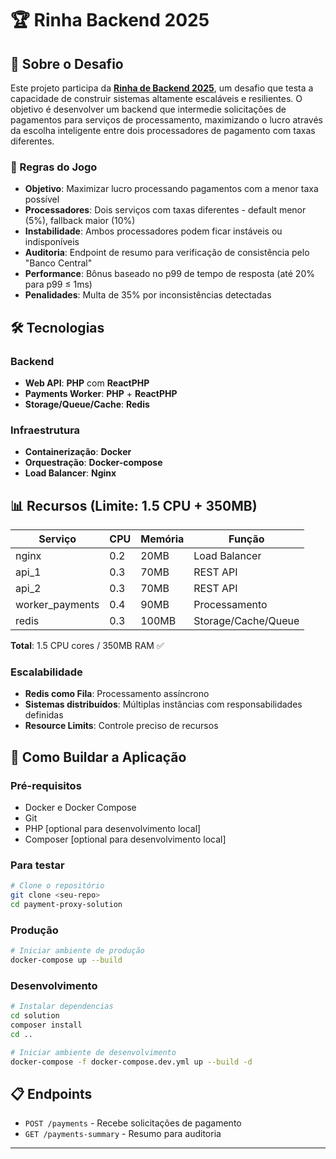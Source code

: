 # 🏆 Rinha Backend 2025

## 🎯 Sobre o Desafio

Este projeto participa da **[Rinha de Backend 2025](https://github.com/zanfranceschi/rinha-de-backend-2025)**, um desafio que testa a capacidade de construir sistemas altamente escaláveis e resilientes. O objetivo é desenvolver um backend que intermedie solicitações de pagamentos para serviços de processamento, maximizando o lucro através da escolha inteligente entre dois processadores de pagamento com taxas diferentes.

### 🎲 Regras do Jogo

- **Objetivo**: Maximizar lucro processando pagamentos com a menor taxa possível
- **Processadores**: Dois serviços com taxas diferentes - default menor (5%), fallback maior (10%)
- **Instabilidade**: Ambos processadores podem ficar instáveis ou indisponíveis
- **Auditoria**: Endpoint de resumo para verificação de consistência pelo "Banco Central"
- **Performance**: Bônus baseado no p99 de tempo de resposta (até 20% para p99 ≤ 1ms)
- **Penalidades**: Multa de 35% por inconsistências detectadas

## 🛠️ Tecnologias

### Backend

- **Web API**: **PHP** com **ReactPHP**
- **Payments Worker**: **PHP** + **ReactPHP**
- **Storage/Queue/Cache**: **Redis**

### Infraestrutura

- **Containerização**: **Docker**
- **Orquestração**: **Docker-compose**
- **Load Balancer**: **Nginx**

## 📊 Recursos (Limite: 1.5 CPU + 350MB)

| Serviço         | CPU | Memória | Função              |
| --------------- | --- | ------- | ------------------- |
| nginx           | 0.2 | 20MB    | Load Balancer       |
| api_1           | 0.3 | 70MB    | REST API            |
| api_2           | 0.3 | 70MB    | REST API            |
| worker_payments | 0.4 | 90MB    | Processamento       |
| redis           | 0.3 | 100MB   | Storage/Cache/Queue |

**Total**: 1.5 CPU cores / 350MB RAM ✅

### Escalabilidade

- **Redis como Fila**: Processamento assíncrono
- **Sistemas distribuídos**: Múltiplas instâncias com responsabilidades definidas
- **Resource Limits**: Controle preciso de recursos

## 🚀 Como Buildar a Aplicação

### Pré-requisitos

- Docker e Docker Compose
- Git
- PHP [optional para desenvolvimento local]
- Composer [optional para desenvolvimento local]

### Para testar

```bash
# Clone o repositório
git clone <seu-repo>
cd payment-proxy-solution
```

### Produção

```bash
# Iniciar ambiente de produção
docker-compose up --build
```

### Desenvolvimento

```bash
# Instalar dependencias
cd solution
composer install
cd ..

# Iniciar ambiente de desenvolvimento
docker-compose -f docker-compose.dev.yml up --build -d
```

## 📋 Endpoints

- `POST /payments` - Recebe solicitações de pagamento
- `GET /payments-summary` - Resumo para auditoria

---
